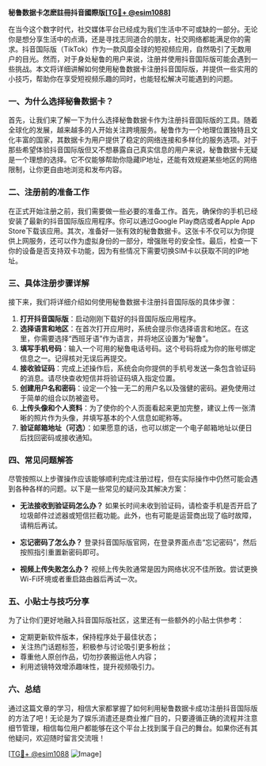 **秘鲁数据卡怎麽註冊抖音國際版[[TG💪+ @esim1088](https://t.me/s/esim1088)]**

在当今这个数字时代，社交媒体平台已经成为我们生活中不可或缺的一部分。无论你是想分享生活中的点滴，还是寻找志同道合的朋友，社交网络都能满足你的需求。抖音国际版（TikTok）作为一款风靡全球的短视频应用，自然吸引了无数用户的目光。然而，对于身处秘鲁的用户来说，注册并使用抖音国际版可能会遇到一些挑战。本文将详细讲解如何使用秘鲁数据卡注册抖音国际版，并提供一些实用的小技巧，帮助你在享受短视频乐趣的同时，也能轻松解决可能遇到的问题。

### 一、为什么选择秘鲁数据卡？

首先，让我们来了解一下为什么选择秘鲁数据卡作为注册抖音国际版的工具。随着全球化的发展，越来越多的人开始关注跨境服务。秘鲁作为一个地理位置独特且文化丰富的国家，其数据卡为用户提供了稳定的网络连接和多样化的服务选项。对于那些希望体验抖音国际版但又不想暴露自己真实信息的用户来说，秘鲁数据卡无疑是一个理想的选择。它不仅能够帮助你隐藏IP地址，还能有效规避某些地区的网络限制，让你更自由地浏览和发布内容。

### 二、注册前的准备工作

在正式开始注册之前，我们需要做一些必要的准备工作。首先，确保你的手机已经安装了最新的抖音国际版应用程序。你可以通过Google Play商店或者Apple App Store下载该应用。其次，准备好一张有效的秘鲁数据卡。这张卡不仅可以为你提供上网服务，还可以作为虚拟身份的一部分，增强账号的安全性。最后，检查一下你的设备是否支持双卡功能，因为有些情况下需要切换SIM卡以获取不同的IP地址。

### 三、具体注册步骤详解

接下来，我们将详细介绍如何使用秘鲁数据卡注册抖音国际版的具体步骤：

1. **打开抖音国际版**：启动刚刚下载好的抖音国际版应用程序。
2. **选择语言和地区**：在首次打开应用时，系统会提示你选择语言和地区。在这里，你需要选择“西班牙语”作为语言，并将地区设置为“秘鲁”。
3. **填写手机号码**：输入一个可用的秘鲁电话号码。这个号码将成为你的账号绑定信息之一。记得核对无误后再提交。
4. **接收验证码**：完成上述操作后，系统会向你提供的手机号发送一条包含验证码的消息。请尽快查收短信并将验证码填入指定位置。
5. **创建用户名和密码**：设定一个独一无二的用户名以及强健的密码。避免使用过于简单的组合以防被盗号。
6. **上传头像和个人资料**：为了使你的个人页面看起来更加完整，建议上传一张清晰的照片作为头像，并填写基本的个人信息如昵称等。
7. **验证邮箱地址（可选）**：如果愿意的话，也可以绑定一个电子邮箱地址以便日后找回密码或接收通知。

### 四、常见问题解答

尽管按照以上步骤操作应该能够顺利完成注册过程，但在实际操作中仍然可能会遇到各种各样的问题。以下是一些常见的疑问及其解决方案：

- **无法接收到验证码怎么办？**
  如果长时间未收到验证码，请检查手机是否开启了垃圾邮件过滤器或短信拦截功能。此外，也有可能是运营商出现了临时故障，请稍后再试。
  
- **忘记密码了怎么办？**
  登录抖音国际版官网，在登录界面点击“忘记密码”，然后按照指引重置新密码即可。

- **视频上传失败怎么办？**
  视频上传失败通常是因为网络状况不佳所致。尝试更换Wi-Fi环境或者重启路由器后再试一次。

### 五、小贴士与技巧分享

为了让你们更好地融入抖音国际版社区，这里还有一些额外的小贴士供参考：

- 定期更新软件版本，保持程序处于最佳状态；
- 关注热门话题标签，积极参与讨论吸引更多粉丝；
- 尊重他人原创作品，切勿抄袭搬运他人内容；
- 利用滤镜特效增添趣味性，提升视频吸引力。

### 六、总结

通过这篇文章的学习，相信大家都掌握了如何利用秘鲁数据卡成功注册抖音国际版的方法了吧！无论是为了娱乐消遣还是商业推广目的，只要遵循正确的流程并注意细节管理，相信每位用户都能够在这个平台上找到属于自己的舞台。如果你还有其他疑问，欢迎随时留言交流哦！

[[TG💪+ @esim1088](https://t.me/s/esim1088) ![Image](https://i.postimg.cc/4NQfJmqS/Snipaste-2025-05-13-00-14-12.png)]